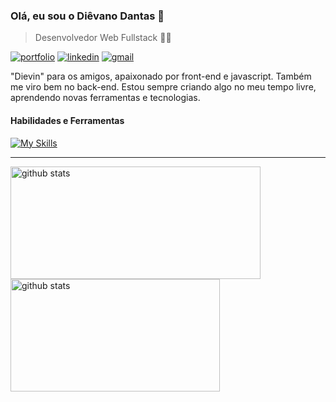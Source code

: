 ### Olá, eu sou o Diêvano Dantas 👋
>Desenvolvedor Web Fullstack 👨‍💻

[![portfolio](https://img.shields.io/website-up-down-green-red/https/dievanodantas.netlify.app?label=portfolio&style=for-the-badge)](https://dievanodantas.netlify.app "Meu portfolio")
[![linkedin](https://img.shields.io/badge/LinkedIn-0077B5?style=for-the-badge&logo=linkedin&logoColor=white)](https://www.linkedin.com/in/dievano-dantas "Linkedin")
[![gmail](https://img.shields.io/badge/Gmail-D14836?style=for-the-badge&logo=gmail&logoColor=white)](mailto:contatodevdievin@gmail.com "Gmail")

"Dievin" para os amigos, apaixonado por front-end e javascript. Também me viro bem no back-end. Estou sempre criando algo no meu tempo livre, aprendendo novas ferramentas e tecnologias.

#### Habilidades e Ferramentas

[![My Skills](https://skillicons.dev/icons?i=react,nextjs,vite,nodejs,express,js,ts,java,html,css,bootstrap,sass,git,mongodb,mysql,postgres,postman,jest,figma,ps,linux,vercel,netlify,styledcomponents,redux,tailwind)](https://skillicons.dev)

<hr>

<div>
    <a href="https://github.com/devdievin?tab=repositories">
    <img width="400" height="180" src="https://github-readme-stats-devdievin.vercel.app/api?username=devdievin&show_icons=true&include_all_commits=false&count_private=true&theme=react" alt="github stats"/>
    <img width="335" height="180" src="https://github-readme-stats-devdievin.vercel.app/api/top-langs/?username=devdievin&langs_count=6&layout=compact&theme=react" alt="github stats"/>
    </a>
</div>
